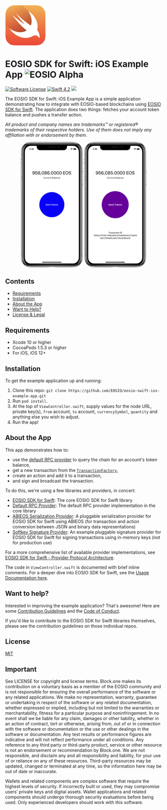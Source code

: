![Swift Logo](/img/swift-logo.png)
# EOSIO SDK for Swift: iOS Example App ![EOSIO Alpha](https://img.shields.io/badge/EOSIO-Alpha-blue.svg)


[![Software License](https://img.shields.io/badge/license-MIT-lightgrey.svg)](https://github.com/EOSIO/eosio-swift-ios-example-app/blob/master/LICENSE)
[![Swift 4.2](https://img.shields.io/badge/Language-Swift_4.2-orange.svg)](https://swift.org)
![](https://img.shields.io/badge/Deployment%20Target-iOS%2012-blue.svg)

The EOSIO SDK for Swift: iOS Example App is a simple application demonstrating how to integrate with EOSIO-based blockchains using [EOSIO SDK for Swift](https://github.com/EOSIO/eosio-swift). The application does two things: fetches your account token balance and pushes a transfer action.

*All product and company names are trademarks™ or registered® trademarks of their respective holders. Use of them does not imply any affiliation with or endorsement by them.*

<p align="center">
  <img src="/img/cap1.png" width="200" />
  <span> </span>
  <img src="/img/cap2.png" width="200" />
</p>

## Contents

- [Requirements](#requirements)
- [Installation](#installation)
- [About the App](#about-the-app)
- [Want to Help?](#want-to-help)
- [License & Legal](#license)

## Requirements

* Xcode 10 or higher
* CocoaPods 1.5.3 or higher
* For iOS, iOS 12+

## Installation

To get the example application up and running:

1. Clone this repo: `git clone https://github.com/EOSIO/eosio-swift-ios-example-app.git`
1. Run `pod install`.
1. At the top of `ViewController.swift`, supply values for the node URL, private key(s), `from` account, `to` account, `currencySymbol`, `quantity` and anything else you wish to adjust.
1. Run the app!

## About the App

This app demonstrates how to:

* use the [default RPC provider](https://github.com/EOSIO/eosio-swift/tree/master#rpc-using-the-default-rpc-provider) to query the chain for an account's token balance,
* get a new transaction from the [`TransactionFactory`](https://github.com/EOSIO/eosio-swift/tree/master#the-transaction-factory),
* create an action and add it to a transaction,
* and sign and broadcast the transaction.

To do this, we're using a few libraries and providers, in concert:

* [EOSIO SDK for Swift](https://github.com/EOSIO/eosio-swift): The core EOSIO SDK for Swift library
* [Default RPC Provider](https://github.com/EOSIO/eosio-swift/tree/master#rpc-using-the-default-rpc-provider): The default RPC provider implementation in the core library
* [ABIEOS Serialization Provider](https://github.com/EOSIO/eosio-swift-abieos-serialization-provider): A pluggable serialization provider for EOSIO SDK for Swift using ABIEOS (for transaction and action conversion between JSON and binary data representations)
* [Softkey Signature Provider](https://github.com/EOSIO/eosio-swift-softkey-signature-provider): An example pluggable signature provider for EOSIO SDK for Swift for signing transactions using in-memory keys (not for production use)

For a more comprehensive list of available provider implementations, see [EOSIO SDK for Swift - Provider Protocol Architecture](https://github.com/EOSIO/eosio-swift/tree/master#provider-protocol-architecture).

The code in `ViewController.swift` is documented with brief inline comments. For a deeper dive into EOSIO SDK for Swift, see the [Usage Documentation here](https://github.com/EOSIO/eosio-swift/tree/master#basic-usage).


## Want to help?

Interested in improving the example application? That's awesome! Here are some [Contribution Guidelines](./CONTRIBUTING.md) and the [Code of Conduct](./CONTRIBUTING.md#conduct).

If you'd like to contribute to the EOSIO SDK for Swift libraries themselves, please see the contribution guidelines on those individual repos.

## License

[MIT](https://github.com/EOSIO/eosio-swift-ios-example-app/blob/master/LICENSE)

## Important

See LICENSE for copyright and license terms.  Block.one makes its contribution on a voluntary basis as a member of the EOSIO community and is not responsible for ensuring the overall performance of the software or any related applications.  We make no representation, warranty, guarantee or undertaking in respect of the software or any related documentation, whether expressed or implied, including but not limited to the warranties or merchantability, fitness for a particular purpose and noninfringement. In no event shall we be liable for any claim, damages or other liability, whether in an action of contract, tort or otherwise, arising from, out of or in connection with the software or documentation or the use or other dealings in the software or documentation.  Any test results or performance figures are indicative and will not reflect performance under all conditions.  Any reference to any third party or third-party product, service or other resource is not an endorsement or recommendation by Block.one.  We are not responsible, and disclaim any and all responsibility and liability, for your use of or reliance on any of these resources. Third-party resources may be updated, changed or terminated at any time, so the information here may be out of date or inaccurate.

Wallets and related components are complex software that require the highest levels of security.  If incorrectly built or used, they may compromise users’ private keys and digital assets. Wallet applications and related components should undergo thorough security evaluations before being used.  Only experienced developers should work with this software.
